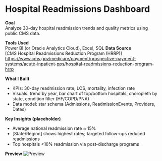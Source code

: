 # Hospital Readmissions Dashboard

**Goal**  
Analyze 30-day hospital readmission trends and quality metrics using public CMS data.

**Tools Used**  
Power BI (or Oracle Analytics Cloud), Excel, SQL
**Data Source**  
[CMS Hospital Readmissions Reduction Program (HRRP)] https://www.cms.gov/medicare/payment/prospective-payment-systems/acute-inpatient-pps/hospital-readmissions-reduction-program-hrrp
              
**What I Built**  
- KPIs: 30-day readmission rate, LOS, mortality, infection rate  
- Visuals: trend by year, bar chart of top/bottom hospitals, choropleth by state, condition filter (HF/COPD/PNA)  
- Data model: star schema (Admissions, ReadmissionEvents, Providers, Dates)

**Key Insights (placeholder)**  
- Average national readmission rate ≈ 15%  
- [State/Region] shows highest rates; targeted follow-ups reduced readmissions  
- Top hospitals <10% readmission via post-discharge programs

**Preview**
![Preview](../assets/readmissions_dashboard.png)
